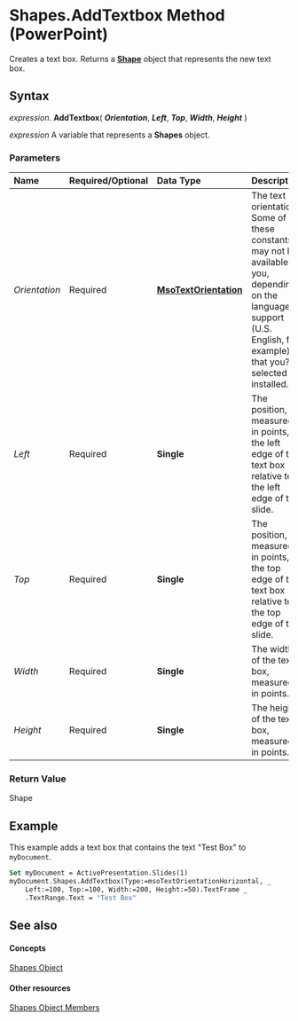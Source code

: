 
# Shapes.AddTextbox Method (PowerPoint)

Creates a text box. Returns a  **[Shape](1da93849-99e0-827e-ced3-c6cf7f8569f3.md)** object that represents the new text box.


## Syntax

 _expression_. **AddTextbox**( **_Orientation_**, **_Left_**, **_Top_**, **_Width_**, **_Height_** )

 _expression_ A variable that represents a **Shapes** object.


### Parameters



|**Name**|**Required/Optional**|**Data Type**|**Description**|
|:-----|:-----|:-----|:-----|
| _Orientation_|Required|**[MsoTextOrientation](http://msdn.microsoft.com/library/7e8d0e06-14dd-3ea1-a2e4-50375919517f%28Office.15%29.aspx)**|The text orientation. Some of these constants may not be available to you, depending on the language support (U.S. English, for example) that you?ve selected or installed.|
| _Left_|Required|**Single**|The position, measured in points, of the left edge of the text box relative to the left edge of the slide.|
| _Top_|Required|**Single**|The position, measured in points, of the top edge of the text box relative to the top edge of the slide.|
| _Width_|Required|**Single**|The width of the text box, measured in points.|
| _Height_|Required|**Single**| The height of the text box, measured in points.|

### Return Value

Shape


## Example

This example adds a text box that contains the text "Test Box" to  `myDocument`.


```vb
Set myDocument = ActivePresentation.Slides(1) 
myDocument.Shapes.AddTextbox(Type:=msoTextOrientationHorizontal, _ 
    Left:=100, Top:=100, Width:=200, Height:=50).TextFrame _ 
    .TextRange.Text = "Test Box"
```


## See also


#### Concepts


[Shapes Object](eb208855-254e-1a0f-884b-4a5edcfd584d.md)
#### Other resources


[Shapes Object Members](75a4880e-71e1-fe10-a719-f7c13389a74e.md)
